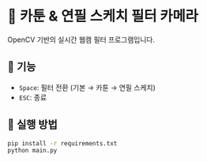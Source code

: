 # 🎨 카툰 & 연필 스케치 필터 카메라

OpenCV 기반의 실시간 웹캠 필터 프로그램입니다.

## 🧩 기능
- `Space`: 필터 전환 (기본 → 카툰 → 연필 스케치)
- `ESC`: 종료

## 🚀 실행 방법
```bash
pip install -r requirements.txt
python main.py
